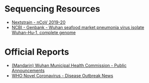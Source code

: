 # Sequencing Resources
* [Nextstrain - nCoV 2019-20](https://nextstrain.org/ncov)
* [NCBI - Genbank - Wuhan seafood market pneumonia virus isolate Wuhan-Hu-1, complete genome](https://www.ncbi.nlm.nih.gov/nuccore/MN908947)

# Official Reports
* [(Mandarin) Wuhan Municipal Health Commission - Public Announcements](http://wjw.wuhan.gov.cn/front/web/list2nd/no/710)
* [WHO Novel Coronavirus - Disease Outbreak News](https://www.who.int/csr/don/archive/disease/novel_coronavirus/en/)